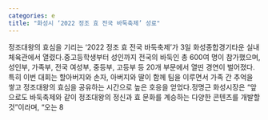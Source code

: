 ```yaml
---
categories: e
title: "화성시 ‘2022 정조 효 전국 바둑축제’ 성료"
---
```

정조대왕의 효심을 기리는 ‘2022 정조 효 전국 바둑축제’가 3일 화성종합경기타운 실내체육관에서 열렸다.중고등학생부터 성인까지 전국의 바둑인 총 600여 명이 참가했으며, 성인부, 가족부, 전국 여성부, 중등부, 고등부 등 20개 부문에서 열띤 경연이 벌어졌다.특히 이번 대회는 할아버지와 손자, 아버지와 딸이 함께 팀을 이루면서 가족 간 추억을 쌓고 정조대왕의 효심을 공유하는 시간으로 높은 호응을 얻었다.정명근 화성시장은 “앞으로도 바둑축제와 같이 정조대왕의 정신과 효 문화를 계승하는 다양한 콘텐츠를 개발할 것”이라며, “오는 8